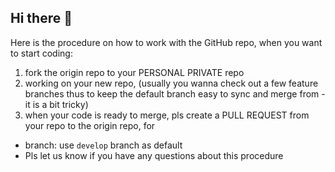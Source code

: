 ## Hi there 👋

Here is the procedure on how to work with the GitHub repo, when you want to start coding:
1. fork the origin repo to your PERSONAL PRIVATE repo
2. working on your new repo, (usually you wanna check out a few feature branches thus to keep the default branch easy to sync and merge from - it is a bit tricky)
3. when your code is ready to merge, pls create a PULL REQUEST from your repo to the origin repo, for 

- branch: use `develop` branch as default
- Pls let us know if you have any questions about this procedure


<!--

**Here are some ideas to get you started:**

🙋‍♀️ A short introduction - what is your organization all about?
🌈 Contribution guidelines - how can the community get involved?
👩‍💻 Useful resources - where can the community find your docs? Is there anything else the community should know?
🍿 Fun facts - what does your team eat for breakfast?
🧙 Remember, you can do mighty things with the power of [Markdown](https://docs.github.com/github/writing-on-github/getting-started-with-writing-and-formatting-on-github/basic-writing-and-formatting-syntax)
-->
